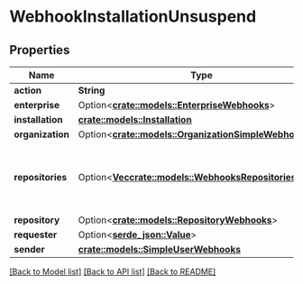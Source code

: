 # WebhookInstallationUnsuspend

## Properties

Name | Type | Description | Notes
------------ | ------------- | ------------- | -------------
**action** | **String** |  | 
**enterprise** | Option<[**crate::models::EnterpriseWebhooks**](enterprise-webhooks.md)> |  | [optional]
**installation** | [**crate::models::Installation**](installation.md) |  | 
**organization** | Option<[**crate::models::OrganizationSimpleWebhooks**](organization-simple-webhooks.md)> |  | [optional]
**repositories** | Option<[**Vec<crate::models::WebhooksRepositoriesInner>**](webhooks_repositories_inner.md)> | An array of repository objects that the installation can access. | [optional]
**repository** | Option<[**crate::models::RepositoryWebhooks**](repository-webhooks.md)> |  | [optional]
**requester** | Option<[**serde_json::Value**](.md)> |  | [optional]
**sender** | [**crate::models::SimpleUserWebhooks**](simple-user-webhooks.md) |  | 

[[Back to Model list]](../README.md#documentation-for-models) [[Back to API list]](../README.md#documentation-for-api-endpoints) [[Back to README]](../README.md)


